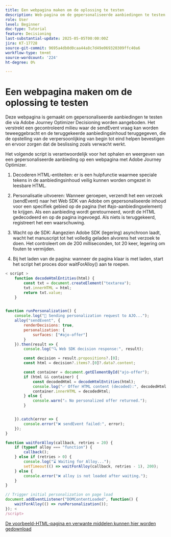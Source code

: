 ```yaml
---
title: Een webpagina maken om de oplossing te testen
description: Web-pagina om de gepersonaliseerde aanbiedingen te testen die gebruikend besluit worden geleverd.
role: User
level: Beginner
doc-type: Tutorial
feature: Decisioning
last-substantial-update: 2025-05-05T00:00:00Z
jira: KT-17728
source-git-commit: 9695a4db0d0caa44a8c7d49e069320309ffc40a6
workflow-type: tm+mt
source-wordcount: '224'
ht-degree: 0%

---
```



# Een webpagina maken om de oplossing te testen

Deze webpagina is gemaakt om gepersonaliseerde aanbiedingen te testen die via Adobe Journey Optimizer Decisioning worden aangeboden. Het verstrekt een gecontroleerd milieu waar de sendEvent vraag kan worden teweeggebracht en de teruggekeerde aanbiedingsinhoud teruggegeven, die de opstelling van de verpersoonlijking van begin tot eind helpen bevestigen en ervoor zorgen dat de beslissing zoals verwacht werkt.

Het volgende script is verantwoordelijk voor het ophalen en weergeven van een gepersonaliseerde aanbieding op een webpagina met Adobe Journey Optimizer.

1. Decoderen HTML-entiteiten: er is een hulpfunctie waarmee speciale tekens in de aanbiedingsinhoud veilig kunnen worden omgezet in leesbare HTML.

2. Personalisatie uitvoeren:
Wanneer geroepen, verzendt het een verzoek (sendEvent) naar het Web SDK van Adobe om gepersonaliseerde inhoud voor een specifiek gebied op de pagina (het #ajo-aanbiedingselement) te krijgen.
Als een aanbieding wordt geretourneerd, wordt de HTML gedecodeerd en op de pagina ingevoegd.
Als niets is teruggekeerd, registreert het een waarschuwing.

3. Wacht op de SDK:
Aangezien Adobe SDK (legering) asynchroon laadt, wacht het manuscript tot het volledig geladen alvorens het verzoek te doen.
Het controleert om de 200 milliseconden, tot 20 keer, legering om fouten te vermijden.

4. Bij het laden van de pagina: wanneer de pagina klaar is met laden, start het script het proces door waitForAlloy() aan te roepen.



```javascript
< script >
    function decodeHtmlEntities(html) {
        const txt = document.createElement("textarea");
        txt.innerHTML = html;
        return txt.value;
    }


function runPersonalization() {
    console.log("🚀 Sending personalization request to AJO...");
    alloy("sendEvent", {
        renderDecisions: true,
        personalization: {
            surfaces: ["#ajo-offer"]
        }
    }).then(result => {
        console.log("🔍 Web SDK decision response:", result);

        const decision = result.propositions?.[0];
        const html = decision?.items?.[0]?.data?.content;

        const container = document.getElementById("ajo-offer");
        if (html && container) {
            const decodedHtml = decodeHtmlEntities(html);
            console.log("✅ Offer HTML content (decoded):", decodedHtml);
            container.innerHTML = decodedHtml;
        } else {
            console.warn("⚠️ No personalized offer returned.");
        }


    }).catch(error => {
        console.error("❌ sendEvent failed:", error);
    });
}

function waitForAlloy(callback, retries = 20) {
    if (typeof alloy === "function") {
        callback();
    } else if (retries > 0) {
        console.log("⌛ Waiting for Alloy...");
        setTimeout(() => waitForAlloy(callback, retries - 1), 200);
    } else {
        console.error("❌ alloy is not loaded after waiting.");
    }
}

// Trigger initial personalization on page load
document.addEventListener("DOMContentLoaded", function() {
    waitForAlloy(() => runPersonalization());
}); <
/script>
```

[De voorbeeld-HTML-pagina en verwante middelen kunnen hier worden gedownload](assets/web-page-assets.zip)